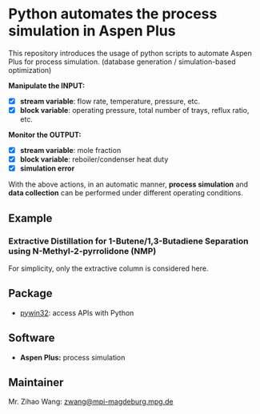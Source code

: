 
# Python automates the process simulation in Aspen Plus 

This repository introduces the usage of python scripts to automate Aspen Plus for process simulation. (database generation / simulation-based optimization)

**Manipulate the INPUT:**
- [x] **stream variable**: flow rate, temperature, pressure, etc.
- [x] **block variable**: operating pressure, total number of trays, reflux ratio, etc.

**Monitor the OUTPUT:**
- [x] **stream variable**: mole fraction
- [x] **block variable**: reboiler/condenser heat duty
- [x] **simulation error**

With the above actions, in an automatic manner, **process simulation** and **data collection** can be performed under different operating conditions.

## Example
### Extractive Distillation for 1-Butene/1,3-Butadiene Separation using N-Methyl-2-pyrrolidone (NMP)
For simplicity, only the extractive column is considered here.

## Package
- [pywin32](https://pypi.org/project/pywin32/): access APIs with Python

## Software
- **Aspen Plus:** process simulation

## Maintainer
Mr. Zihao Wang: zwang@mpi-magdeburg.mpg.de
